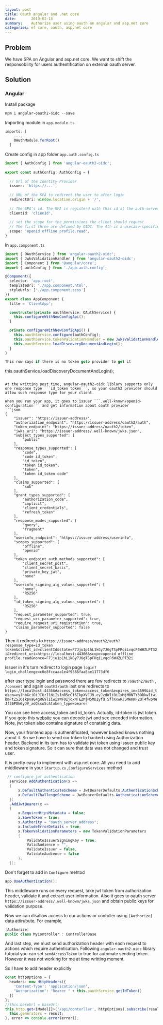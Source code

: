 ```yaml
---
layout: post
title: Oauth angular and .net core
date:       2019-02-18
summary:    Authorize user using oauth on angular and asp.net core
categories: ef core, oauth, asp.net core
---
```


## Problem
We have SPA on Angular and asp.net core. We want to shift the responsobility for users authentification on external oauth server.

## Solution
### Angular

Install package
```powershell
npm i angular-oauth2-oidc --save
```
Importing module in ```app.module.ts```
```ts
imports: [
    ...,
    OAuthModule.forRoot()
  ]
```
Create config in app folder ```app.auth.config.ts```

```ts
import { AuthConfig } from 'angular-oauth2-oidc';
 
export const authConfig: AuthConfig = {
 
  // Url of the Identity Provider
  issuer: 'https://...',
 
  // URL of the SPA to redirect the user to after login
  redirectUri: window.location.origin + '/',
 
  // The SPA's id. The SPA is registerd with this id at the auth-server
  clientId: 'clienId',
 
  // set the scope for the permissions the client should request
  // The first three are defined by OIDC. The 4th is a usecase-specific one
  scope: 'openid offline profile.read',
}
```

In ```app.component.ts```
```ts
import { OAuthService } from 'angular-oauth2-oidc';
import { JwksValidationHandler } from 'angular-oauth2-oidc';
import { Component } from '@angular/core';
import { authConfig } from './app.auth.config';

@Component({
  selector: 'app-root',
  templateUrl: './app.component.html',
  styleUrls: ['./app.component.scss']
})
export class AppComponent {
  title = 'ClientApp';

  constructor(private oauthService: OAuthService) {
    this.configureWithNewConfigApi();
  }

  private configureWithNewConfigApi() {
    this.oauthService.configure(authConfig);
    this.oauthService.tokenValidationHandler = new JwksValidationHandler();
    this.oauthService.loadDiscoveryDocumentAndLogin();
  }
}

This row says if there is no token goto provider to get it
```
this.oauthService.loadDiscoveryDocumentAndLogin();
```

At the writting post time, angular-oauth2-oidc liblary supports only one response type ```id_token token```, so your oauth2 provider should allow such response type for your client.

When you run your app, it goes to issuer ```.well-known/openid-configuration``` and get information about oauth provider 
```json
{
    "issuer": "https://issuer-address/",
    "authorization_endpoint": "https://issuer-address/oauth2/auth",
    "token_endpoint": "https://issuer-address/oauth2/token",
    "jwks_uri": "https://issuer-address/.well-known/jwks.json",
    "subject_types_supported": [
        "public"
    ],
    "response_types_supported": [
        "code",
        "code id_token",
        "id_token",
        "token id_token",
        "token",
        "token id_token code"
    ],
    "claims_supported": [
        "sub"
    ],
    "grant_types_supported": [
        "authorization_code",
        "implicit",
        "client_credentials",
        "refresh_token"
    ],
    "response_modes_supported": [
        "query",
        "fragment"
    ],
    "userinfo_endpoint": "https://issuer-address/userinfo",
    "scopes_supported": [
        "offline",
        "openid"
    ],
    "token_endpoint_auth_methods_supported": [
        "client_secret_post",
        "client_secret_basic",
        "private_key_jwt",
        "none"
    ],
    "userinfo_signing_alg_values_supported": [
        "none",
        "RS256"
    ],
    "id_token_signing_alg_values_supported": [
        "RS256"
    ],
    "request_parameter_supported": true,
    "request_uri_parameter_supported": true,
    "require_request_uri_registration": true,
    "claims_parameter_supported": false
}
```

Then it redirects to 
```https://issuer-address/oauth2/auth?response_type=id_token token&client_id=clientId&state=F7Jju1p1hL1kGy7J6gTSpFRqiLvqcF6WHZLPT32i&redirect_uri=https://localhost:44366&scope=openid offline profile.read&nonce=F7Jju1p1hL1kGy7J6gTSpFRqiLvqcF6WHZLPT32i```

issuer in it's turn redirect to login page
```login?login_challenge=c0e8fccaaa1e4f9585faa5ae11773df6```

after user type login and password there are few redirects to ```/oauth2/auth``` , ```/consent``` and again ```oauth2/auth```
last one redirects to 
```https://localhost:44366#access_token=access_token&expires_in=3599&id_token=eyJhbGciOiJIUzI1NiIsInR5cCI6IkpXVCJ9.eyJzdWIiOiIxMjM0NTY3ODkwIiwibmFtZSI6IkpvaG4gRG9lIiwiaWF0IjoxNTE2MjM5MDIyfQ.SflKxwRJSMeKKF2QT4fwpMeJf36POk6yJV_adQssw5c&token_type=bearer```

You can see here access_token and id_token. Actually, id-token is jwt token. If you goto this [website](https://jwt.io/) you can decode jwt and see encoded information. Note, jwt token also contains signature of conatainig data.

Now, your frontend app is authentificated, however backed knows nothing about it. So we have to send our token  to backed using Authorization header. Backend in its turn has to validate jwt token using issuer public key and token signature. So it can sure that data was not changed and trust user.

It is pretty easy to implement with asp.net core. All you need to add middleware in your ```Startup.cs``` ,```ConfigureServices``` method

```c#
 // configure jwt authentication
  services.AddAuthentication(x =>
  {
      x.DefaultAuthenticateScheme = JwtBearerDefaults.AuthenticationScheme;
      x.DefaultChallengeScheme = JwtBearerDefaults.AuthenticationScheme;
  })
  .AddJwtBearer(x =>
  {
      x.RequireHttpsMetadata = false;
      x.SaveToken = true;
      x.Authority = "oauth_server_address";
      x.IncludeErrorDetails = true;
      x.TokenValidationParameters = new TokenValidationParameters
      {
          ValidateIssuerSigningKey = true,
          ValidAudience = "",
          ValidateIssuer = false,
          ValidateAudience = false
      };
  });  
```

Don't forget to add in ```Configure``` mehtod 
```c#
app.UseAuthentication();
```

This middleware runs on every request, take jwt token from authorization header, validate it and extract user information. Also it goes to oauth server ```https://issuer-address/.well-known/jwks.json``` and obtain public keys for validation purpose.

Now we can disallow access to our actions or contoller using ```[Authorize]``` data attirubute. For example,
```c#
[Authorize]
public class MyController : ControllerBase
```

And last step, we must send authorization header with each request to actions which require authentication.
Following ```angular-oauth2-oidc``` library tutorial you can set ```sendAccessToken```  to true for automate sending token. However it was not working for me at time writting moment.

So I have to add header explicitly
```ts
const httpOptions = {
  headers: new HttpHeaders({
    'Content-Type': 'application/json',
    "Authorization": "Bearer " + this.oauthService.getIdToken()
  })
};
//this.baseUrl = baseUrl;
this.http.get<IModel[]>('/api/contorller', httpOptions).subscribe(result => {
  this.generators = result;
}, error => console.error(error));
```
